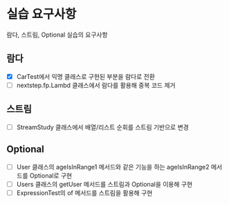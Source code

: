 # 실습 요구사항
람다, 스트림, Optional 실습의 요구사항

## 람다
- [x] CarTest에서 익명 클래스로 구현된 부분을 람다로 전환
- [ ] nextstep.fp.Lambd 클래스에서 람다를 활용해 중복 코드 제거

## 스트림
- [ ] StreamStudy 클래스에서 배열/리스트 순회를 스트림 기반으로 변경

## Optional
- [ ] User 클래스의 ageIsInRange1 메서드와 같은 기능을 하는 ageIsInRange2 메서드를 Optional로 구현
- [ ] Users 클래스의 getUser 메서드를 스트림과 Optional을 이용해 구현
- [ ] ExpressionTest의 of 메서드를 스트림을 활용해 구현